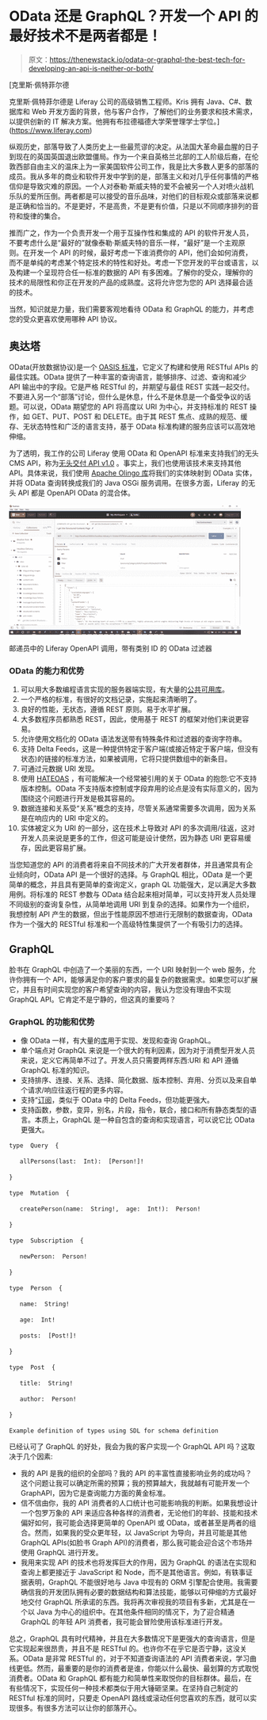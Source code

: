 # OData 还是 GraphQL？开发一个 API 的最好技术不是两者都是！

> 原文：<https://thenewstack.io/odata-or-graphql-the-best-tech-for-developing-an-api-is-neither-or-both/>

[](https://www.liferay.com)

 [克里斯·佩特菲尔德

克里斯·佩特菲尔德是 Liferay 公司的高级销售工程师。Kris 拥有 Java、C#、数据库和 Web 开发方面的背景，他与客户合作，了解他们的业务要求和技术需求，以提供创新的 IT 解决方案。他拥有布拉德福德大学荣誉理学士学位。](https://www.liferay.com) [](https://www.liferay.com)

纵观历史，部落导致了人类历史上一些最荒谬的决定。从法国大革命最血腥的日子到现在的英国英国退出欧盟僵局。作为一个来自英格兰北部的工人阶级后裔，在伦敦西部自由主义的温床上为一家美国软件公司工作，我是比大多数人更多的部落的成员。我从多年的商业和软件开发中学到的是，部落主义和对几乎任何事情的严格信仰是导致灾难的原因。一个人对泰勒·斯威夫特的爱不会被另一个人对喷火战机乐队的爱所压倒。两者都是可以接受的音乐品味，对他们的目标观众或部落来说都是正确和恰当的。不是更好，不是高贵，不是更有价值，只是以不同顺序排列的音符和旋律的集合。

推而广之，作为一个负责开发一个用于互操作性和集成的 API 的软件开发人员，不要考虑什么是“最好的”就像泰勒·斯威夫特的音乐一样，“最好”是一个主观原则。在开发一个 API 的时候，最好考虑一下谁消费你的 API，他们会如何消费，而不是单纯的考虑某个特定技术的特性和好处。考虑一下您开发的平台或语言，以及构建一个呈现符合任一标准的数据的 API 有多困难。了解你的受众，理解你的技术的局限性和你正在开发的产品的成熟度。这将允许您为您的 API 选择最合适的技术。

当然，知识就是力量，我们需要客观地看待 OData 和 GraphQL 的能力，并考虑您的受众更喜欢使用哪种 API 协议。

## 奥达塔

OData(开放数据协议)是一个 [OASIS 标准](https://www.oasis-open.org/committees/tc_home.php?wg_abbrev=odata)，它定义了构建和使用 RESTful APIs 的最佳实践。OData 提供了一种丰富的查询语言，能够排序、过滤、查询和减少 API 输出中的字段。它是严格 RESTful 的，并期望与最佳 REST 实践一起交付。不要进入另一个“部落”讨论，但什么是休息，什么不是休息是一个备受争议的话题。可以说，OData 期望您的 API 将高度以 URI 为中心，并支持标准的 REST 操作，如 GET、PUT、POST 和 DELETE。由于其 REST 焦点、成熟的规范、缓存、无状态特性和广泛的语言支持，基于 OData 标准构建的服务应该可以高效地伸缩。

为了透明，我工作的公司 Liferay 使用 OData 和 OpenAPI 标准来支持我们的无头 CMS API，称为[无头交付 API v1.0](https://app.swaggerhub.com/apis/liferayinc/headless-delivery/v1.0) 。事实上，我们也使用该技术来支持其他 API。具体来说，我们使用 [Apache Olingo 库](https://www.odata.org/libraries/)将我们的实体映射到 OData 实体，并将 OData 查询转换成我们的 Java OSGi 服务调用。在很多方面，Liferay 的无头 API 都是 OpenAPI OData 的混合体。

![](img/bf1a81fec0e57f03d68e613cc7130fc2.png)

邮递员中的 Liferay OpenAPI 调用，带有类别 ID 的 OData 过滤器

### OData 的能力和优势

1.  可以用大多数编程语言实现的服务器端实现，有大量的[公共可用库](https://www.odata.org/libraries/)。
2.  一个严格的标准，有很好的文档记录，实施起来清晰明了。
3.  良好的性能，无状态，遵循 REST 原则。易于水平扩展。
4.  大多数程序员都熟悉 REST，因此，使用基于 REST 的框架对他们来说更容易。
5.  允许使用文档化的 OData 语法发送带有特殊条件和过滤器的查询字符串。
6.  支持 Delta Feeds，这是一种提供特定于客户端(或接近特定于客户端，但没有状态)的链接的标准方法，如果被调用，它将只提供数组中的新条目。
7.  可通过元数据 URI 发现。
8.  使用 [HATEOAS](https://restfulapi.net/hateoas/) ，有可能解决一个经常被引用的关于 OData 的抱怨:它不支持版本控制。OData 不支持版本控制或字段弃用的论点是没有实际意义的，因为围绕这个问题进行开发是极其容易的。
9.  数据连接和关系受“关系”概念的支持，尽管关系通常需要多次调用，因为关系是在响应内的 URI 中定义的。
10.  实体被定义为 URI 的一部分，这在技术上导致对 API 的多次调用/往返，这对开发人员来说是更多的工作，但这可能是设计使然，因为静态 URI 更容易缓存，因此更容易扩展。

当您知道您的 API 的消费者将来自不同技术的广大开发者群体，并且通常具有企业倾向时，OData API 是一个很好的选择。与 GraphQL 相比，OData 是一个更简单的概念，并且具有更简单的查询定义，graph QL 功能强大，足以满足大多数用例。将标准的 REST 参数与 OData 结合起来相对简单，可以支持开发人员处理不同级别的查询复杂性，从简单地调用 URI 到复杂的选择。如果作为一个组织，我想控制 API 产生的数据，但出于性能原因不想进行无限制的数据查询，OData 作为一个强大的 RESTful 标准和一个高级特性集提供了一个有吸引力的选择。

## GraphQL

脸书在 GraphQL 中创造了一个美丽的东西，一个 URI 映射到一个 web 服务，允许你拥有一个 API，能够满足你的客户要求的最复杂的数据需求。如果您可以扩展它，并且有时间实现您的客户希望查询的内容，我认为您没有理由不实现 GraphQL API。它肯定不是宁静的，但这真的重要吗？

### GraphQL 的功能和优势

*   像 OData 一样，有大量的[库](https://graphql.org/code/)用于实现、发现和查询 GraphQL。
*   单个端点对 GraphQL 来说是一个很大的有利因素，因为对于消费型开发人员来说，定义它再简单不过了。开发人员只需要两样东西:URI 和 API 遵循 GraphQL 标准的知识。
*   支持排序、连接、关系、选择、简化数据、版本控制、弃用、分页以及来自单个请求/响应往返行程的更多内容。
*   支持“[订阅](https://www.apollographql.com/docs/react/advanced/subscriptions/)，类似于 OData 中的 Delta Feeds，但功能更强大。
*   支持函数，参数，变异，别名，片段，指令，联合，接口和所有静态类型的语言。本质上，GraphQL 是一种自包含的查询和实现语言，可以说它比 OData 更强大。

```
type  Query  {

   allPersons(last:  Int):  [Person!]!

}

type  Mutation  {

   createPerson(name:  String!,  age:  Int!):  Person!

}

type  Subscription  {

   newPerson:  Person!

}

type  Person  {

   name:  String!

   age:  Int!

   posts:  [Post!]!

}

type  Post  {

   title:  String!

   author:  Person!

}

Example definition of types using SDL for schema definition

```

已经认可了 GraphQL 的好处，我会为我的客户实现一个 GraphQL API 吗？这取决于几个因素:

*   我的 API 是我的组织的全部吗？我的 API 的丰富性直接影响业务的成功吗？这个问题让我可以确定所需的预算；我的预算越大，我就越有可能开发一个 GraphAPI，因为它是查询能力方面的黄金标准。
*   信不信由你，我的 API 消费者的人口统计也可能影响我的判断。如果我想设计一个包罗万象的 API 来适应各种各样的消费者，无论他们的年龄、技能和技术偏好如何，我可能会选择更简单的 OpenAPI 或 OData，或者甚至是两者的组合。然而，如果我的受众更年轻，以 JavaScript 为导向，并且可能是其他 GraphQL APIs(如脸书 Graph API)的消费者，那么我可能会迎合这个市场并使用 GraphQL 进行开发。
*   我用来实现 API 的技术也将发挥巨大的作用，因为 GraphQL 的语法在实现和查询上都更接近于 JavaScript 和 Node，而不是其他语言。例如，有轶事证据表明，GraphQL 不能很好地与 Java 中现有的 ORM 引擎配合使用。我需要确信我的开发团队拥有必要的数据结构和算法技能，能够以可伸缩的方式最好地交付 GraphQL 所承诺的东西。我将再次审视我的项目有多新，尤其是在一个以 Java 为中心的组织中。在其他条件相同的情况下，为了迎合精通 GraphQL 的年轻 API 消费者，我可能会冒险使用该标准进行开发。

总之，GraphQL 具有时代精神，并且在大多数情况下是更强大的查询语言，但是它实现起来很昂贵，并且不是 RESTful 的。也许你不在乎它是否宁静，这没关系。OData 是非常 RESTful 的，对于不知道查询语法的 API 消费者来说，学习曲线更低。然而，最重要的是你的消费者是谁，你能以什么最快、最划算的方式取悦消费者。OData 和 GraphQL 都有能力和简单性来取悦你的目标群体。最后，在有些情况下，实现任何一种技术都类似于用大锤砸坚果。在坚持自己制定的 RESTful 标准的同时，只要走 OpenAPI 路线或滚动任何您喜欢的东西，就可以实现很多。有很多方法可以让你的部落开心。

<svg xmlns:xlink="http://www.w3.org/1999/xlink" viewBox="0 0 68 31" version="1.1"><title>Group</title> <desc>Created with Sketch.</desc></svg>